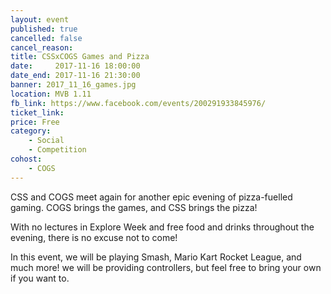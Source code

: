 ```yaml
---
layout: event
published: true
cancelled: false
cancel_reason:
title: CSSxCOGS Games and Pizza
date:     2017-11-16 18:00:00
date_end: 2017-11-16 21:30:00
banner: 2017_11_16_games.jpg
location: MVB 1.11
fb_link: https://www.facebook.com/events/200291933845976/
ticket_link:
price: Free
category:
    - Social
    - Competition
cohost:
    - COGS
---
```


CSS and COGS meet again for another epic evening of pizza-fuelled gaming. COGS brings the games, and CSS brings the pizza!

With no lectures in Explore Week and free food and drinks throughout the evening, there is no excuse not to come!

In this event, we will be playing Smash, Mario Kart Rocket League, and much more! we will be providing controllers, but feel free to bring your own if you want to.

